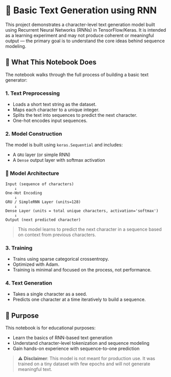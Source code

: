 # 🧠 Basic Text Generation using RNN

This project demonstrates a character-level text generation model built using Recurrent Neural Networks (RNNs) in TensorFlow/Keras. It is intended as a learning experiment and may not produce coherent or meaningful output — the primary goal is to understand the core ideas behind sequence modeling.

## 📘 What This Notebook Does

The notebook walks through the full process of building a basic text generator:

### 1. **Text Preprocessing**
- Loads a short text string as the dataset.
- Maps each character to a unique integer.
- Splits the text into sequences to predict the next character.
- One-hot encodes input sequences.

### 2. **Model Construction**
The model is built using `keras.Sequential` and includes:
- A `GRU` layer (or simple RNN)
- A `Dense` output layer with softmax activation

### 🔧 Model Architecture

```
Input (sequence of characters)
    ↓
One-Hot Encoding
    ↓
GRU / SimpleRNN Layer (units=128)
    ↓
Dense Layer (units = total unique characters, activation='softmax')
    ↓
Output (next predicted character)
```

> This model learns to predict the next character in a sequence based on context from previous characters.

### 3. **Training**
- Trains using sparse categorical crossentropy.
- Optimized with Adam.
- Training is minimal and focused on the process, not performance.

### 4. **Text Generation**
- Takes a single character as a seed.
- Predicts one character at a time iteratively to build a sequence.

## 🎯 Purpose

This notebook is for educational purposes:
- Learn the basics of RNN-based text generation
- Understand character-level tokenization and sequence modeling
- Gain hands-on experience with sequence-to-one prediction

> ⚠️ **Disclaimer**: This model is not meant for production use. It was trained on a tiny dataset with few epochs and will not generate meaningful text.
